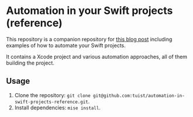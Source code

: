 # Automation in your Swift projects (reference)

This repository is a companion repository for [this blog post](http://localhost:8080/blog/2025/04/15/automation-in-swift-projects) including examples of how to automate your Swift projects.

It contains a Xcode project and various automation approaches, all of them building the project.

## Usage

1. Clone the repository: `git clone git@github.com:tuist/automation-in-swift-projects-reference.git`.
2. Install dependencies: `mise install`.
